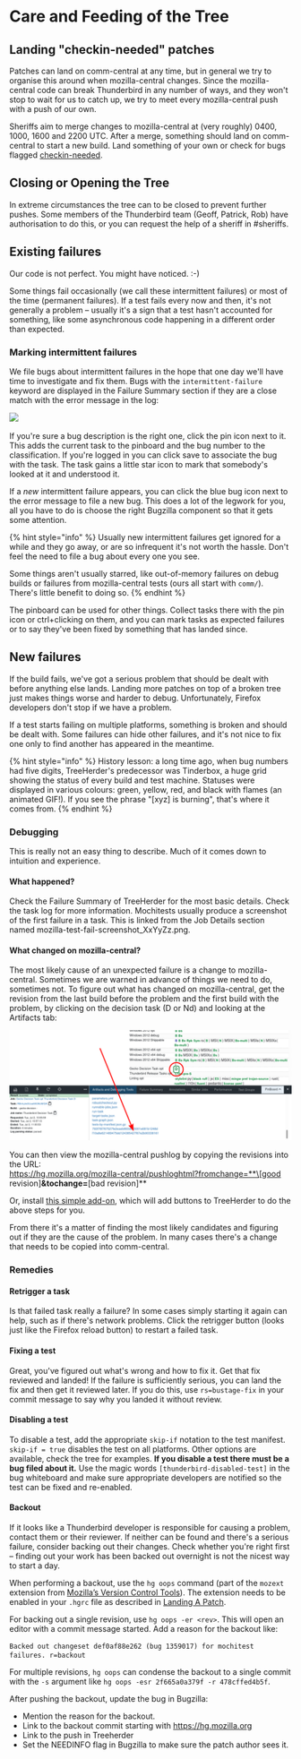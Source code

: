 # Care and Feeding of the Tree

## Landing "checkin-needed" patches

Patches can land on comm-central at any time, but in general we try to organise this around when mozilla-central changes. Since the mozilla-central code can break Thunderbird in any number of ways, and they won't stop to wait for us to catch up, we try to meet every mozilla-central push with a push of our own.

Sheriffs aim to merge changes to mozilla-central at (very roughly) 0400, 1000, 1600 and 2200 UTC. After a merge, something should land on comm-central to start a new build. Land something of your own or check for bugs flagged [checkin-needed](https://bugzilla.mozilla.org/buglist.cgi?keywords=checkin-needed-tb).

## Closing or Opening the Tree

In extreme circumstances the tree can to be closed to prevent further pushes. Some members of the Thunderbird team (Geoff, Patrick, Rob) have authorisation to do this, or you can request the help of a sheriff in #sheriffs.

## Existing failures

Our code is not perfect. You might have noticed. :-)

Some things fail occasionally (we call these intermittent failures) or most of the time (permanent failures). If a test fails every now and then, it's not generally a problem – usually it's a sign that a test hasn't accounted for something, like some asynchronous code happening in a different order than expected.

### Marking intermittent failures

We file bugs about intermittent failures in the hope that one day we'll have time to investigate and fix them. Bugs with the `intermittent-failure` keyword are displayed in the Failure Summary section if they are a close match with the error message in the log:

![](../../.gitbook/assets/failure-summary.png)

If you're sure a bug description is the right one, click the pin icon next to it. This adds the current task to the pinboard and the bug number to the classification. If you're logged in you can click save to associate the bug with the task. The task gains a little star icon to mark that somebody's looked at it and understood it.

If a _new_ intermittent failure appears, you can click the blue bug icon next to the error message to file a new bug. This does a lot of the legwork for you, all you have to do is choose the right Bugzilla component so that it gets some attention.

{% hint style="info" %}
Usually new intermittent failures get ignored for a while and they go away, or are so infrequent it's not worth the hassle. Don't feel the need to file a bug about every one you see.

Some things aren't usually starred, like out-of-memory failures on debug builds or failures from mozilla-central tests (ours all start with `comm/`). There's little benefit to doing so.
{% endhint %}

The pinboard can be used for other things. Collect tasks there with the pin icon or ctrl+clicking on them, and you can mark tasks as expected failures or to say they've been fixed by something that has landed since.

## New failures

If the build fails, we've got a serious problem that should be dealt with before anything else lands. Landing more patches on top of a broken tree just makes things worse and harder to debug. Unfortunately, Firefox developers don't stop if we have a problem.

If a test starts failing on multiple platforms, something is broken and should be dealt with. Some failures can hide other failures, and it's not nice to fix one only to find another has appeared in the meantime.

{% hint style="info" %}
History lesson: a long time ago, when bug numbers had five digits, TreeHerder's predecessor was Tinderbox, a huge grid showing the status of every build and test machine. Statuses were displayed in various colours: green, yellow, red, and black with flames (an animated GIF!). If you see the phrase "\[xyz] is burning", that's where it comes from.
{% endhint %}

### Debugging

This is really not an easy thing to describe. Much of it comes down to intuition and experience.

#### What happened?

Check the Failure Summary of TreeHerder for the most basic details. Check the task log for more information. Mochitests usually produce a screenshot of the first failure in a task. This is linked from the Job Details section named mozilla-test-fail-screenshot\_XxYyZz.png.

#### What changed on mozilla-central?

The most likely cause of an unexpected failure is a change to mozilla-central. Sometimes we are warned in advance of things we need to do, sometimes not. To figure out what has changed on mozilla-central, get the revision from the last build before the problem and the first build with the problem, by clicking on the decision task (D or Nd) and looking at the Artifacts tab:

![](../../.gitbook/assets/bitmap.png)

You can then view the mozilla-central pushlog by copying the revisions into the URL:\
https://hg.mozilla.org/mozilla-central/pushloghtml?fromchange=**\[good revision]**\&tochange=**\[bad revision]**

Or, install [this simple add-on](https://github.com/darktrojan/treeherder/releases), which will add buttons to TreeHerder to do the above steps for you.

From there it's a matter of finding the most likely candidates and figuring out if they are the cause of the problem. In many cases there's a change that needs to be copied into comm-central.

### Remedies

#### Retrigger a task

Is that failed task really a failure? In some cases simply starting it again can help, such as if there's network problems. Click the retrigger button (looks just like the Firefox reload button) to restart a failed task.

#### Fixing a test

Great, you've figured out what's wrong and how to fix it. Get that fix reviewed and landed! If the failure is sufficiently serious, you can land the fix and then get it reviewed later. If you do this, use `rs=bustage-fix` in your commit message to say why you landed it without review.

#### Disabling a test

To disable a test, add the appropriate `skip-if` notation to the test manifest. `skip-if = true` disables the test on all platforms. Other options are available, check the tree for examples. **If you disable a test there must be a bug filed about it.** Use the magic words `[thunderbird-disabled-test]` in the bug whiteboard and make sure appropriate developers are notified so the test can be fixed and re-enabled.

#### Backout

If it looks like a Thunderbird developer is responsible for causing a problem, contact them or their reviewer. If neither can be found and there's a serious failure, consider backing out their changes. Check whether you're right first – finding out your work has been backed out overnight is not the nicest way to start a day.

When performing a backout, use the `hg oops` command (part of the `mozext` extension from [Mozilla’s Version Control Tools](https://mozilla-version-control-tools.readthedocs.io)). The extension needs to be enabled in your `.hgrc` file as described in [Landing A Patch](landing-a-patch.md).

For backing out a single revision, use `hg oops -er <rev>`. This will open an editor with a commit message started. Add a reason for the backout like:

```
Backed out changeset def0af88e262 (bug 1359017) for mochitest failures. r=backout
```

For multiple revisions, `hg oops` can condense the backout to a single commit with the `-s` argument like `hg oops -esr 2f665a0a379f -r 478cffed4b5f`.

After pushing the backout, update the bug in Bugzilla:

* Mention the reason for the backout.
* Link to the backout commit starting with https://hg.mozilla.org
* Link to the push in Treeherder
* Set the NEEDINFO flag in Bugzilla to make sure the patch author sees it.
